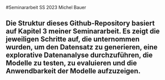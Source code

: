 #Seminararbeit SS 2023 Michel Bauer
## Die Struktur dieses Github-Repository basiert auf Kapitel 3 meiner Seminararbeit. Es zeigt die jeweiligen Schritte auf, die unternommen wurden, um den Datensatz zu generieren, eine explorative Datenanalyse durchzuführen, die Modelle zu testen, zu evaluieren und die Anwendbarkeit der Modelle aufzuzeigen.
